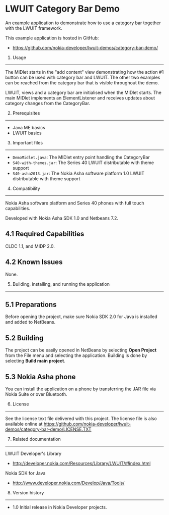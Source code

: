 LWUIT Category Bar Demo
=======================

An example application to demonstrate how to use a category bar together with
the LWUIT framework.

This example application is hosted in GitHub:
* https://github.com/nokia-developer/lwuit-demos/category-bar-demo/


1. Usage
-------------------------------------------------------------------------------

The MIDlet starts in the "add content" view demonstrating how the action #1
button can be used with category bar and LWUIT. The other two examples can be 
reached from the category bar that is visible throughout the demo.

LWUIT, views and a category bar are initialised when the MIDlet starts. The
main MIDlet implements an ElementListener and receives updates about category
changes from the CategoryBar.


2. Prerequisites
-------------------------------------------------------------------------------

* Java ME basics
* LWUIT basics


3. Important files
-------------------------------------------------------------------------------

* `DemoMidlet.java`: The MIDlet entry point handling the CategoryBar
* `S40-with-themes.jar`: The Series 40 LWUIT distributable with theme support
* `S40-asha2013.jar`: The Nokia Asha software platform 1.0 LWUIT distributable with
   theme support

4. Compatibility
-------------------------------------------------------------------------------

Nokia Asha software platform and Series 40 phones with full touch
capabilities.

Developed with Nokia Asha SDK 1.0 and Netbeans 7.2.

4.1 Required Capabilities
-------------------------

CLDC 1.1, and MIDP 2.0.

4.2 Known Issues
----------------

None.


5. Building, installing, and running the application
-------------------------------------------------------------------------------

5.1 Preparations
----------------

Before opening the project, make sure Nokia SDK 2.0 for Java is installed and
added to NetBeans.

5.2 Building
--------------------

The project can be easily opened in NetBeans by selecting **Open Project** from
the File menu and selecting the application. Building is done by selecting
**Build main project**.

5.3 Nokia Asha phone
--------------------

You can install the application on a phone by transferring the JAR file
via Nokia Suite or over Bluetooth.


6. License
-------------------------------------------------------------------------------

See the license text file delivered with this project. The license file is also
available online at https://github.com/nokia-developer/lwuit-demos/category-bar-demo/LICENSE.TXT


7. Related documentation
-------------------------------------------------------------------------------

LWUIT Developer's Library
* http://developer.nokia.com/Resources/Library/LWUIT/#!index.html

Nokia SDK for Java
* http://www.developer.nokia.com/Develop/Java/Tools/


8. Version history
-------------------------------------------------------------------------------

* 1.0 Initial release in Nokia Developer projects.
